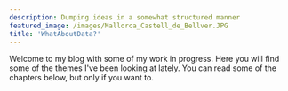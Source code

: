 ```yaml
---
description: Dumping ideas in a somewhat structured manner
featured_image: /images/Mallorca_Castell_de_Bellver.JPG
title: 'WhatAboutData?'
---
```

Welcome to my blog with some of my work in progress. Here you will find some of the themes I've been looking at lately. You can read some of the chapters below, but only if you want to.
